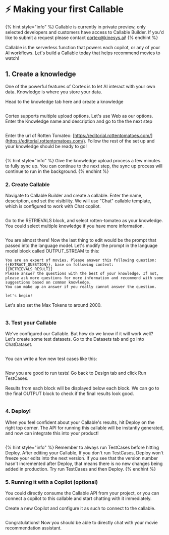 # ⚡ Making your first Callable

{% hint style="info" %}
Callable is currently in private preview, only selected developers and customers have access to Callable Builder. If you'd like to submit a request please contact cortex@kinesys.ai!
{% endhint %}

Callable is the serverless function that powers each copilot, or any of your AI workflows. Let's build a Callable today that helps recommend movies to watch!&#x20;

## 1. Create a knowledge

One of the powerful features of Cortex is to let AI interact with your own data. Knowledge is where you store your data.&#x20;

Head to the knowledge tab here and create a knowledge

<figure><img src="../.gitbook/assets/image (5).png" alt=""><figcaption></figcaption></figure>

Cortex supports multiple upload options. Let's use Web as our options. Enter the Knowledge name and description and go to the the next step

<figure><img src="../.gitbook/assets/image (34).png" alt=""><figcaption></figcaption></figure>

Enter the url of Rotten Tomateo: [https://editorial.rottentomatoes.com/](https://editorial.rottentomatoes.com/). Follow the rest of the set up and your knowledge should be ready to go! &#x20;

<figure><img src="../.gitbook/assets/image (14).png" alt=""><figcaption></figcaption></figure>

{% hint style="info" %}
Give the knowledge upload process a few minutes to fully sync up. You can continue to the next step, the sync up process will continue to run in the background.
{% endhint %}

### 2. Create Callable

Navigate to Callable Builder and create a callable. Enter the name, description, and set the visibility. We will use "Chat" callable template, which is configured to work with Chat copilot.

<figure><img src="../.gitbook/assets/image (35).png" alt=""><figcaption></figcaption></figure>

Go to the RETRIEVALS block, and select rotten-tomateo as your knowledge. You could select multiple knowledge if you have more information.&#x20;

<figure><img src="../.gitbook/assets/image (24).png" alt=""><figcaption></figcaption></figure>

You are almost there! Now the last thing to edit would be the prompt that passed into the language model. Let's modify the prompt in the language model block called OUTPUT\_STREAM to this:

```atom
You are an expert of movies. Please answer this following question: {{EXTRACT_QUESTION}}, base on following content:
{{RETRIEVALS_RESULT}}
Please answer the questions with the best of your knowledge. If not, please ask more questions for more information and recommend with some suggestions based on common knowledge.
You can make up an answer if you really cannot answer the question.

let's begin!
```

Let's also set the Max Tokens to around 2000.

<figure><img src="../.gitbook/assets/image (2).png" alt=""><figcaption></figcaption></figure>

### 3. Test your Callable

We've configured our Callable. But how do we know if it will work well? Let's create some test datasets. Go to the Datasets tab and go into ChatDataset.

<figure><img src="../.gitbook/assets/image (27).png" alt=""><figcaption></figcaption></figure>

You can write a few new test cases like this:

<figure><img src="../.gitbook/assets/image (17).png" alt=""><figcaption></figcaption></figure>

Now you are good to run tests! Go back to Design tab and click Run TestCases.&#x20;

Results from each block will be displayed below each block. We can go to the final OUTPUT block to check if the final results look good.&#x20;

<figure><img src="../.gitbook/assets/image (32).png" alt=""><figcaption></figcaption></figure>

### 4. Deploy!

When you feel confident about your Callable's results, hit Deploy on the right top corner. The API for running this callable will be instantly generated, and now can integrate this into your product!

<figure><img src="../.gitbook/assets/image (8).png" alt=""><figcaption></figcaption></figure>

{% hint style="info" %}
Remember to always run TestCases before hitting Deploy. After editing your Callable, If you don't run TestCases, Deploy won't freeze your edits into the next version. If you see that the version number hasn't incremented after Deploy, that means there is no new changes being added in production. Try run TestCases and then Deploy.
{% endhint %}

### 5. Running it with a Copilot (optional)

You could directly consume the Callable API from your project, or you can connect a copilot to this callable and start chatting with it immediately.

Create a new Copilot and configure it as such to connect to the callable.

<figure><img src="../.gitbook/assets/image (33).png" alt=""><figcaption></figcaption></figure>

Congratulations! Now you should be able to directly chat with your movie recommendation assistant.

<figure><img src="../.gitbook/assets/image (30).png" alt=""><figcaption></figcaption></figure>
